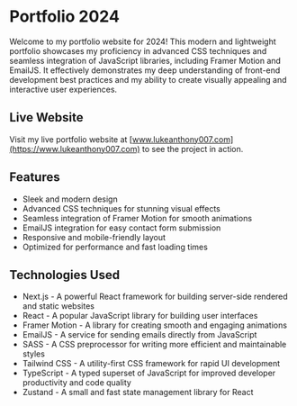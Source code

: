 # Portfolio 2024

Welcome to my portfolio website for 2024! This modern and lightweight portfolio showcases my proficiency in advanced CSS techniques and seamless integration of JavaScript libraries, including Framer Motion and EmailJS. It effectively demonstrates my deep understanding of front-end development best practices and my ability to create visually appealing and interactive user experiences.

## Live Website

Visit my live portfolio website at [www.lukeanthony007.com](https://www.lukeanthony007.com) to see the project in action.

## Features

- Sleek and modern design
- Advanced CSS techniques for stunning visual effects
- Seamless integration of Framer Motion for smooth animations
- EmailJS integration for easy contact form submission
- Responsive and mobile-friendly layout
- Optimized for performance and fast loading times

## Technologies Used

- Next.js - A powerful React framework for building server-side rendered and static websites
- React - A popular JavaScript library for building user interfaces
- Framer Motion - A library for creating smooth and engaging animations
- EmailJS - A service for sending emails directly from JavaScript
- SASS - A CSS preprocessor for writing more efficient and maintainable styles
- Tailwind CSS - A utility-first CSS framework for rapid UI development
- TypeScript - A typed superset of JavaScript for improved developer productivity and code quality
- Zustand - A small and fast state management library for React
